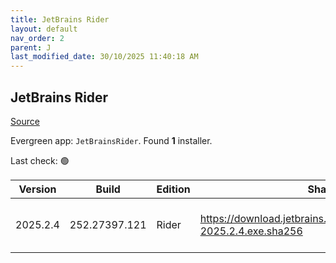 ```yaml
---
title: JetBrains Rider
layout: default
nav_order: 2
parent: J
last_modified_date: 30/10/2025 11:40:18 AM
---
```


## JetBrains Rider

[Source](https://www.jetbrains.com/)

Evergreen app: `JetBrainsRider`. Found **1** installer.

Last check: 🟢

| Version  | Build         | Edition | Sha256                                                                   | Date       | Size       | Type | URI                                                                                                                                    |
| -------- | ------------- | ------- | ------------------------------------------------------------------------ | ---------- | ---------- | ---- | -------------------------------------------------------------------------------------------------------------------------------------- |
| 2025.2.4 | 252.27397.121 | Rider   | https://download.jetbrains.com/rider/JetBrains.Rider-2025.2.4.exe.sha256 | 28/10/2025 | 1730542312 | exe  | [https://download.jetbrains.com/rider/JetBrains.Rider-2025.2.4.exe](https://download.jetbrains.com/rider/JetBrains.Rider-2025.2.4.exe) |
